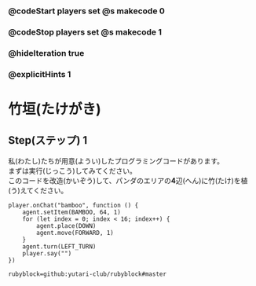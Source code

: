 ### @codeStart players set @s makecode 0
### @codeStop players set @s makecode 1

### @hideIteration true 
### @explicitHints 1


# 竹垣(たけがき)

## Step(ステップ) 1
私(わたし)たちが用意(ようい)したプログラミングコードがあります。</br>
まずは実行(じっこう)してみてください。</br>
このコードを改造(かいぞう)して、パンダのエリアの**4**辺(へん)に竹(たけ)を植(う)えてください。</br>


```template
player.onChat("bamboo", function () {
    agent.setItem(BAMBOO, 64, 1)
    for (let index = 0; index < 16; index++) {
        agent.place(DOWN)
        agent.move(FORWARD, 1)
    }
    agent.turn(LEFT_TURN)
    player.say("")
})
```
```package
rubyblock=github:yutari-club/rubyblock#master
```
